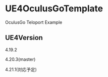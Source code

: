# UE4OculusGoTemplate
OculusGo Teloport Example

## UE4Version
4.19.2

4.20.3(master)

4.21.1(対応予定)
